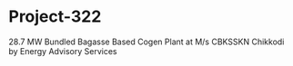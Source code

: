 # Project-322
 28.7 MW Bundled Bagasse Based Cogen Plant at M/s CBKSSKN Chikkodi by Energy Advisory Services
